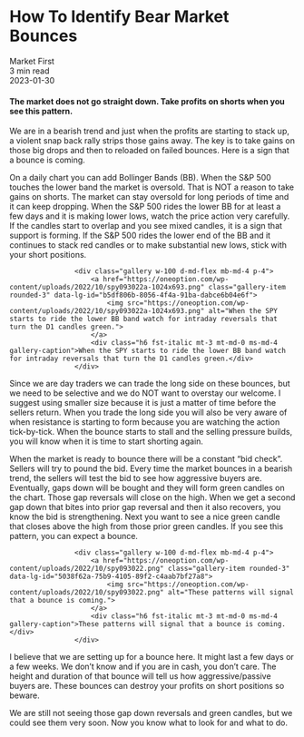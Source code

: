 
<div class="bg-secondary">
<h1 class="py-5 ms-3 ms-md-4 my-0">How To Identify Bear Market Bounces</h1>
</div>
<div class="d-flex align-items-center flex-wrap text-muted ps-3 ps-md-4 py-3 border-top border-bottom">
<div class="border-end pe-3 me-3">
<span class="badge bg-faded-primary text-primary">
Market First </span>
</div>
<div class="fs-sm pe-3 border-end me-3">3 min read</div>
<div class="fs-sm">
2023-01-30 </div>
</div>
<section class="px-3 px-md-4 py-4">
<h4 class="wp-block-heading">The market does not go straight down. Take profits on shorts when you see this pattern.</h4>
<p>We are in a bearish trend and just when the profits are starting to stack up, a violent snap back rally strips those gains away. The key is to take gains on those big drops and then to reloaded on failed bounces. Here is a sign that a bounce is coming.</p>
<p>On a daily chart you can add Bollinger Bands (BB). When the S&amp;P 500 touches the lower band the market is oversold. That is NOT a reason to take gains on shorts. The market can stay oversold for long periods of time and it can keep dropping. When the S&amp;P 500 rides the lower BB for at least a few days and it is making lower lows, watch the price action very carefully. If the candles start to overlap and you see mixed candles, it is a sign that support is forming. If the S&amp;P 500 rides the lower end of the BB and it continues to stack red candles or to make substantial new lows, stick with your short positions.</p>

                    <div class="gallery w-100 d-md-flex mb-md-4 p-4">
                        <a href="https://oneoption.com/wp-content/uploads/2022/10/spy093022a-1024x693.png" class="gallery-item rounded-3" data-lg-id="b5df806b-8056-4f4a-91ba-dabce6b04e6f">
                            <img src="https://oneoption.com/wp-content/uploads/2022/10/spy093022a-1024x693.png" alt="When the SPY starts to ride the lower BB band watch for intraday reversals that turn the D1 candles green.">
                        </a>
                        <div class="h6 fst-italic mt-3 mt-md-0 ms-md-4 gallery-caption">When the SPY starts to ride the lower BB band watch for intraday reversals that turn the D1 candles green.</div>
                    </div>
                
<p>Since we are day traders we can trade the long side on these bounces, but we need to be selective and we do NOT want to overstay our welcome. I suggest using smaller size because it is just a matter of time before the sellers return. When you trade the long side you will also be very aware of when resistance is starting to form because you are watching the action tick-by-tick. When the bounce starts to stall and the selling pressure builds, you will know when it is time to start shorting again.</p>
<p>When the market is ready to bounce there will be a constant “bid check”. Sellers will try to pound the bid. Every time the market bounces in a bearish trend, the sellers will test the bid to see how aggressive buyers are. Eventually, gaps down will be bought and they will form green candles on the chart. Those gap reversals will close on the high. When we get a second gap down that bites into prior gap reversal and then it also recovers, you know the bid is strengthening. Next you want to see a nice green candle that closes above the high from those prior green candles. If you see this pattern, you can expect a bounce.</p>

                    <div class="gallery w-100 d-md-flex mb-md-4 p-4">
                        <a href="https://oneoption.com/wp-content/uploads/2022/10/spy093022.png" class="gallery-item rounded-3" data-lg-id="5038f62a-75b9-4105-89f2-c4aab7bf27a8">
                            <img src="https://oneoption.com/wp-content/uploads/2022/10/spy093022.png" alt="These patterns will signal that a bounce is coming.">
                        </a>
                        <div class="h6 fst-italic mt-3 mt-md-0 ms-md-4 gallery-caption">These patterns will signal that a bounce is coming.</div>
                    </div>
                
<p>I believe that we are setting up for a bounce here. It might last a few days or a few weeks. We don’t know and if you are in cash, you don’t care. The height and duration of that bounce will tell us how aggressive/passive buyers are. These bounces can destroy your profits on short positions so beware.</p>
<p>We are still not seeing those gap down reversals and green candles, but we could see them very soon. Now you know what to look for and what to do.</p>
</section>
